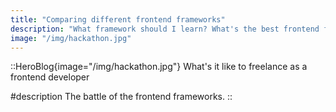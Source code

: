 ```yaml
---
title: "Comparing different frontend frameworks"
description: "What framework should I learn? What's the best frontend framework? Should we migrate to X framework?"
image: "/img/hackathon.jpg"
---
```


<!-- Content of the page -->

::HeroBlog{image="/img/hackathon.jpg"}
What's it like to freelance as a frontend developer

#description
The battle of the frontend frameworks.
::
